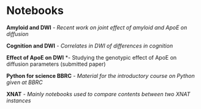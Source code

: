 # Notebooks

**Amyloid and DWI**
*- Recent work on joint effect of amyloid and ApoE on diffusion*

**Cognition and DWI**
*- Correlates in DWI of differences in cognition*

**Effect of ApoE on DWI**
*- Studying the genotypic effect of ApoE on diffusion parameters (submitted paper)

**Python for science BBRC**
*- Material for the introductory course on Python given at BBRC*

**XNAT**
*- Mainly notebooks used to compare contents between two XNAT instances*
